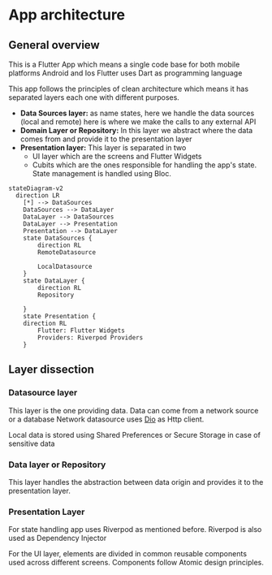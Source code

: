 # App architecture

## General overview
This is a Flutter App which means a single code base for both mobile platforms Android and Ios
Flutter uses Dart as programming language

This app follows the principles of clean architecture which means it has separated layers each one with different purposes.

- **Data Sources layer:** as name states, here we handle the data sources (local and remote) here is where we make the calls to any external API
- **Domain Layer or Repository:** In this layer we abstract where the data comes from and provide it to the presentation layer
- **Presentation layer:** This layer is separated in two
    - UI layer which are the screens and Flutter Widgets
    - Cubits which are the ones responsible for handling the app's state. State management is handled using Bloc.

```mermaid
stateDiagram-v2
  direction LR
    [*] --> DataSources
    DataSources --> DataLayer
    DataLayer --> DataSources
    DataLayer --> Presentation    
    Presentation --> DataLayer    
    state DataSources {
        direction RL
        RemoteDatasource 

        LocalDatasource
    }
    state DataLayer {
        direction RL 
        Repository

    }
    state Presentation {
    direction RL
        Flutter: Flutter Widgets
        Providers: Riverpod Providers
    }
```

## Layer dissection

### Datasource layer
This layer is the one providing data. Data can come from a network source or a database
Network datasource uses [Dio](https://pub.dev/packages/dio)  as Http client.

Local data is stored using Shared Preferences or Secure Storage in case of sensitive data

### Data layer or Repository
This layer handles the abstraction between data origin and provides it to the presentation layer.

### Presentation Layer
For state handling app uses Riverpod as mentioned before. Riverpod is also used as Dependency Injector

For the UI layer, elements are divided in common reusable components used across different screens.
Components follow Atomic design principles.

